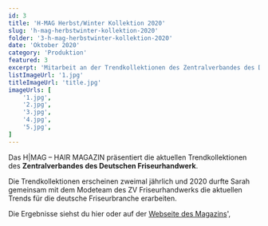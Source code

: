 ```yaml
---
id: 3
title: 'H-MAG Herbst/Winter Kollektion 2020'
slug: 'h-mag-herbstwinter-kollektion-2020'
folder: '3-h-mag-herbstwinter-kollektion-2020'
date: 'Oktober 2020'
category: 'Produktion'
featured: 3
excerpt: 'Mitarbeit an der Trendkollektionen des Zentralverbandes des Deutschen Friseurhandwerks'
listImageUrl: '1.jpg'
titleImageUrl: 'title.jpg'
imageUrls: [
    '1.jpg',
    '2.jpg',
    '3.jpg',
    '4.jpg',
    '5.jpg',
]
---
```

Das H|MAG – HAIR MAGAZIN präsentiert die aktuellen Trendkollektionen des **Zentralverbandes des Deutschen Friseurhandwerk**.

Die Trendkollektionen erscheinen zweimal jährlich und 2020 durfte Sarah gemeinsam mit dem Modeteam des ZV Friseurhandwerks die aktuellen Trends für die deutsche Friseurbranche erarbeiten.

Die Ergebnisse siehst du hier oder auf der <a href="https://www.friseurhandwerk.de/hmag/das-team.html" target="_blank">Webseite des Magazins</a>',
